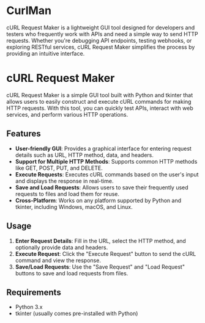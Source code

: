 # CurlMan
cURL Request Maker is a lightweight GUI tool designed for developers and testers who frequently work with APIs and need a simple way to send HTTP requests. Whether you're debugging API endpoints, testing webhooks, or exploring RESTful services, cURL Request Maker simplifies the process by providing an intuitive interface.

# cURL Request Maker

cURL Request Maker is a simple GUI tool built with Python and tkinter that allows users to easily construct and execute cURL commands for making HTTP requests. With this tool, you can quickly test APIs, interact with web services, and perform various HTTP operations.

## Features

- **User-friendly GUI**: Provides a graphical interface for entering request details such as URL, HTTP method, data, and headers.
- **Support for Multiple HTTP Methods**: Supports common HTTP methods like GET, POST, PUT, and DELETE.
- **Execute Requests**: Executes cURL commands based on the user's input and displays the response in real-time.
- **Save and Load Requests**: Allows users to save their frequently used requests to files and load them for reuse.
- **Cross-Platform**: Works on any platform supported by Python and tkinter, including Windows, macOS, and Linux.

## Usage

1. **Enter Request Details**: Fill in the URL, select the HTTP method, and optionally provide data and headers.
2. **Execute Request**: Click the "Execute Request" button to send the cURL command and view the response.
3. **Save/Load Requests**: Use the "Save Request" and "Load Request" buttons to save and load requests from files.

## Requirements

- Python 3.x
- tkinter (usually comes pre-installed with Python)
